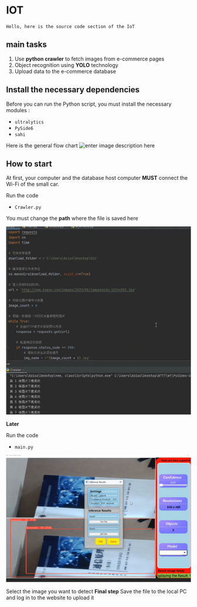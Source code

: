 ﻿
#	IOT

	Hello, here is the source code section of the IoT
## main tasks

 1. Use **python crawler** to fetch images from e-commerce pages
 2. Object recognition using **YOLO** technology
 3. Upload data to the e-commerce database

## Install the necessary dependencies
Before you can run the Python script, you must install the necessary modules :

 - `ultralytics`
 - `PySide6`
 - `sahi`
 
Here is the general flow chart
![enter image description here](https://typora-1313035735.cos.ap-nanjing.myqcloud.com/img/2023-10-16-160400.png)
## How to start
At first, your computer and the database host computer  **MUST**  connect the Wi-Fi of the small car.

Run the code
 - `Crawler.py`

You must change the **path** where the file is saved here

![enter image description here](BUHUO.png)


**Later**

Run the code
 - `main.py`

![enter image description here](JIANYAN.png)

Select the image you want to detect 
**Final step**
Save the file to the local PC and log in to the website to upload it





